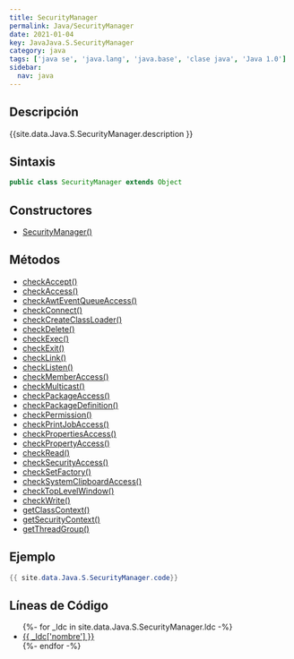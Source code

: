 ```yaml
---
title: SecurityManager
permalink: Java/SecurityManager
date: 2021-01-04
key: JavaJava.S.SecurityManager
category: java
tags: ['java se', 'java.lang', 'java.base', 'clase java', 'Java 1.0']
sidebar: 
  nav: java
---
```


## Descripción
{{site.data.Java.S.SecurityManager.description }}

## Sintaxis
~~~java
public class SecurityManager extends Object
~~~

## Constructores
* [SecurityManager()](/Java/SecurityManager/SecurityManager/)

## Métodos
* [checkAccept()](/Java/SecurityManager/checkAccept)
* [checkAccess()](/Java/SecurityManager/checkAccess)
* [checkAwtEventQueueAccess()](/Java/SecurityManager/checkAwtEventQueueAccess)
* [checkConnect()](/Java/SecurityManager/checkConnect)
* [checkCreateClassLoader()](/Java/SecurityManager/checkCreateClassLoader)
* [checkDelete()](/Java/SecurityManager/checkDelete)
* [checkExec()](/Java/SecurityManager/checkExec)
* [checkExit()](/Java/SecurityManager/checkExit)
* [checkLink()](/Java/SecurityManager/checkLink)
* [checkListen()](/Java/SecurityManager/checkListen)
* [checkMemberAccess()](/Java/SecurityManager/checkMemberAccess)
* [checkMulticast()](/Java/SecurityManager/checkMulticast)
* [checkPackageAccess()](/Java/SecurityManager/checkPackageAccess)
* [checkPackageDefinition()](/Java/SecurityManager/checkPackageDefinition)
* [checkPermission()](/Java/SecurityManager/checkPermission)
* [checkPrintJobAccess()](/Java/SecurityManager/checkPrintJobAccess)
* [checkPropertiesAccess()](/Java/SecurityManager/checkPropertiesAccess)
* [checkPropertyAccess()](/Java/SecurityManager/checkPropertyAccess)
* [checkRead()](/Java/SecurityManager/checkRead)
* [checkSecurityAccess()](/Java/SecurityManager/checkSecurityAccess)
* [checkSetFactory()](/Java/SecurityManager/checkSetFactory)
* [checkSystemClipboardAccess()](/Java/SecurityManager/checkSystemClipboardAccess)
* [checkTopLevelWindow()](/Java/SecurityManager/checkTopLevelWindow)
* [checkWrite()](/Java/SecurityManager/checkWrite)
* [getClassContext()](/Java/SecurityManager/getClassContext)
* [getSecurityContext()](/Java/SecurityManager/getSecurityContext)
* [getThreadGroup()](/Java/SecurityManager/getThreadGroup)

## Ejemplo
~~~java
{{ site.data.Java.S.SecurityManager.code}}
~~~

## Líneas de Código
<ul>
{%- for _ldc in site.data.Java.S.SecurityManager.ldc -%}
   <li>
       <a href="{{_ldc['url'] }}">{{ _ldc['nombre'] }}</a>
   </li>
{%- endfor -%}
</ul>
